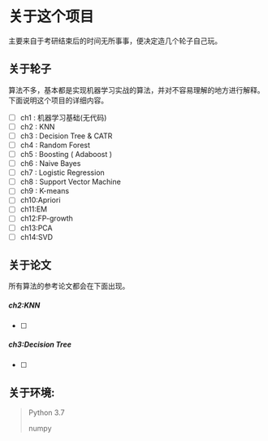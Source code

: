# 关于这个项目

主要来自于考研结束后的时间无所事事，便决定造几个轮子自己玩。

## 关于轮子

算法不多，基本都是实现机器学习实战的算法，并对不容易理解的地方进行解释。下面说明这个项目的详细内容。

- [ ] ch1 : 机器学习基础(无代码)
- [ ] ch2 : KNN
- [ ] ch3 : Decision Tree & CATR
- [ ] ch4 : Random Forest
- [ ] ch5 : Boosting ( Adaboost )
- [ ] ch6 : Naive Bayes
- [ ] ch7 : Logistic Regression
- [ ] ch8 : Support Vector Machine
- [ ] ch9 : K-means
- [ ] ch10:Apriori
- [ ] ch11:EM
- [ ] ch12:FP-growth
- [ ] ch13:PCA
- [ ] ch14:SVD

## 关于论文

所有算法的参考论文都会在下面出现。

##### ch2:KNN

- [ ] 

##### ch3:Decision Tree 

- [ ] 

## 关于环境:

> Python 3.7 
>
> numpy 
>
> 

